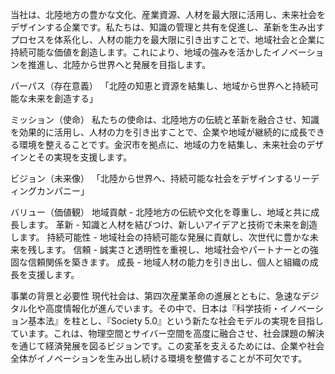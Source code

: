 当社は、北陸地方の豊かな文化、産業資源、人材を最大限に活用し、未来社会をデザインする企業です。私たちは、知識の管理と共有を促進し、革新を生み出すプロセスを体系化し、人材の能力を最大限に引き出すことで、地域社会と企業に持続可能な価値を創造します。これにより、地域の強みを活かしたイノベーションを推進し、北陸から世界へと発展を目指します。

パーパス（存在意義）
「北陸の知恵と資源を結集し、地域から世界へと持続可能な未来を創造する」

ミッション（使命）
私たちの使命は、北陸地方の伝統と革新を融合させ、知識を効果的に活用し、人材の力を引き出すことで、企業や地域が継続的に成長できる環境を整えることです。金沢市を拠点に、地域の力を結集し、未来社会のデザインとその実現を支援します。

ビジョン（未来像）
「北陸から世界へ、持続可能な社会をデザインするリーディングカンパニー」

バリュー（価値観）
地域貢献 - 北陸地方の伝統や文化を尊重し、地域と共に成長します。
革新 - 知識と人材を結びつけ、新しいアイデアと技術で未来を創造します。
持続可能性 - 地域社会の持続可能な発展に貢献し、次世代に豊かな未来を残します。
信頼 - 誠実さと透明性を重視し、地域社会やパートナーとの強固な信頼関係を築きます。
成長 - 地域人材の能力を引き出し、個人と組織の成長を支援します。

事業の背景と必要性
現代社会は、第四次産業革命の進展とともに、急速なデジタル化や高度情報化が進んでいます。その中で、日本は『科学技術・イノベーション基本法』を柱とし、『Society 5.0』という新たな社会モデルの実現を目指しています。これは、物理空間とサイバー空間を高度に融合させ、社会課題の解決を通じて経済発展を図るビジョンです。この変革を支えるためには、企業や社会全体がイノベーションを生み出し続ける環境を整備することが不可欠です。
